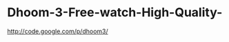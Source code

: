Dhoom-3-Free-watch-High-Quality-
================================

http://code.google.com/p/dhoom3/
